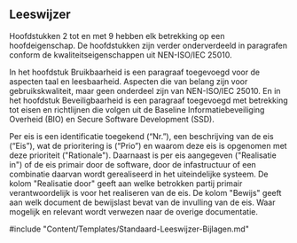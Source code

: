 ## Leeswijzer

Hoofdstukken 2 tot en met 9 hebben elk betrekking op een hoofdeigenschap. De hoofdstukken zijn verder onderverdeeld in paragrafen conform de kwaliteitseigenschappen uit NEN-ISO/IEC 25010.

In het hoofdstuk Bruikbaarheid is een paragraaf toegevoegd voor de aspecten taal en leesbaarheid. Aspecten die van belang zijn voor gebruikskwaliteit, maar geen onderdeel zijn van NEN-ISO/IEC 25010. En in het hoofdstuk Beveiligbaarheid is een paragraaf toegevoegd met betrekking tot eisen en richtlijnen die volgen uit de Baseline Informatiebeveiliging Overheid (BIO) en Secure Software Development (SSD).

Per eis is een identificatie toegekend (“Nr.”), een beschrijving van de eis (“Eis”), wat de prioritering is (“Prio”) en waarom deze eis is opgenomen met deze prioriteit ("Rationale"). Daarnaast is per eis aangegeven ("Realisatie in") of de eis primair door de software, door de infastructuur of een combinatie daarvan wordt gerealiseerd in het uiteindelijke systeem. De kolom "Realisatie door" geeft aan welke betrokken partij primair verantwoordelijk is voor het realiseren van de eis. De kolom "Bewijs" geeft aan welk document de bewijslast bevat van de invulling van de eis. Waar mogelijk en relevant wordt verwezen naar de overige documentatie.

#include "Content/Templates/Standaard-Leeswijzer-Bijlagen.md"
